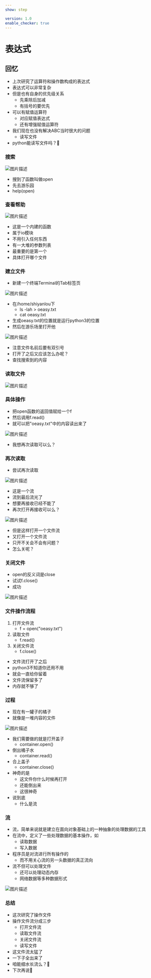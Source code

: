 ```yaml
---
show: step

version: 1.0
enable_checker: true
---
```


# 表达式
## 回忆
- 上次研究了运算符和操作数构成的表达式
- 表达式可以非常复杂
- 但是也有自身的优先级关系
	- 先乘除后加减
	- 有括号的要优先
- 可以有赋值运算符
	- 对应赋值表达式
	- 还有增强赋值运算符
- 我们现在也没有解决ABC当时很大的问题
	- 读写文件
- python能读写文件吗？🤔

### 搜索

![图片描述](https://doc.shiyanlou.com/courses/uid1190679-20210823-1629684712031)

- 搜到了函数叫做open
- 先去游乐园
- help(open)

### 查看帮助

![图片描述](https://doc.shiyanlou.com/courses/uid1190679-20210823-1629684932323)

- 这是一个内建的函数
- 属于io模块
- 不用引入任何东西
- 有一大堆的参数列表
- 最重要的是第一个
- 具体打开哪个文件

### 建立文件
- 新建一个终端Terminal的Tab标签页

![图片描述](https://doc.shiyanlou.com/courses/uid1190679-20211104-1635983798191)

- 在/home/shiyanlou下
	- ls -lah > oeasy.txt
	- cat oeasy.txt
- 生成oeasy.txt的位置就是运行python3的位置
- 然后在游乐场里打开他

![图片描述](https://doc.shiyanlou.com/courses/uid1190679-20210823-1629685306754)

- 注意文件名前后要有双引号
- 打开了之后又应该怎么办呢？
- 查找搜索到的内容

### 读取文件

![图片描述](https://doc.shiyanlou.com/courses/uid1190679-20210823-1629685445055)

### 具体操作
- 把open函数的返回值赋给一个f
- 然后调用f.read()
- 就可以把"oeasy.txt"中的内容读出来了

![图片描述](https://doc.shiyanlou.com/courses/uid1190679-20210823-1629685582654)

- 我想再次读取可以么？

### 再次读取
- 尝试再次读取

![图片描述](https://doc.shiyanlou.com/courses/uid1190679-20210823-1629685650563)

- 这是一个流
- 流到最后流光了
- 想要再接收已经不能了
- 再次打开再接收可以么？

![图片描述](https://doc.shiyanlou.com/courses/uid1190679-20210823-1629685749879)

- 但是这样打开一个文件流
- 又打开一个文件流
- 只开不关会不会有问题？
- 怎么关呢？

### 关闭文件

- open的反义词是close
- 试试f.close()
- 成功

![图片描述](https://doc.shiyanlou.com/courses/uid1190679-20210823-1629685896460)

### 文件操作流程
1. 打开文件流
	- f = open("oeasy.txt") 
2. 读取文件
	- f.read()
3. 关闭文件流
	- f.close() 

- 文件流打开了之后
- python3不知道你还用不用
- 就会一直给你留着
- 文件流保留多了
- 内存就不够了

### 过程

- 现在有一罐子的橘子
- 就像是一堆内容的文件

![图片描述](https://doc.shiyanlou.com/courses/uid1190679-20211102-1635851858279)

- 我们需要做的就是打开盖子
	- container.open()
- 倒出橘子水
	- container.read()
- 合上盖子
	- container.close()
- 神奇的是
	- 这文件你什么时候再打开
	- 还能倒出来
	- 这很神奇
- 说到底
	- 什么是流

### 流

- 流，简单来说就是建立在面向对象基础上的一种抽象的处理数据的工具
- 在流中，定义了一些处理数据的基本操作，如
	- 读取数据
	- 写入数据
- 程序员是对流进行所有操作的
	- 而不用关心流的另一头数据的真正流向
- 流不但可以处理文件
	- 还可以处理动态内存
	- 网络数据等多种数据形式

![图片描述](https://doc.shiyanlou.com/courses/uid1190679-20211104-1636001566726)

### 总结 
- 这次研究了操作文件
- 操作文件流分成三步
	- 打开文件流
	- 读取文件流
	- 关闭文件流
	- 读写文件
- 这文件流太猛了
- 一下子全出来了
- 咱能细水长流么？🤔
- 下次再说👋